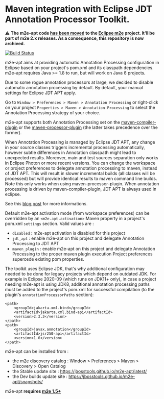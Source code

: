 Maven integration with Eclipse JDT Annotation Processor Toolkit.
================================================================

⚠️ **The m2e-apt code [has been moved](https://github.com/eclipse-m2e/m2e-core/pull/579) to the [Eclipse m2e](https://github.com/eclipse-m2e/m2e-core/) project. It'll be part of m2e 2.x releases. As a consequence, this repository is now archived.**



[![Build Status](https://travis-ci.org/jbosstools/m2e-apt.svg?branch=master)](https://travis-ci.org/jbosstools/m2e-apt)

m2e-apt aims at providing automatic Annotation Processing configuration in Eclipse based on your project's pom.xml and its classpath dependencies. m2e-apt requires Java >= 1.8 to run, but will work on Java 6 projects.

Due to some rogue annotation processors at large, we decided to disable automatic annotation processing by default. By default, your manual settings for Eclipse JDT APT apply.

Go to `Window > Preferences > Maven > Annotation Processing` or right-click on your project `Properties > Maven > Annotation Processing` to select the Annotation Processing strategy of your choice.

m2e-apt supports both Annotation Processing set on the [maven-compiler-plugin](http://maven.apache.org/plugins/maven-compiler-plugin/index.html) or the [maven-processor-plugin](http://code.google.com/p/maven-annotation-plugin/) (the latter takes precedence over the former).

When Annotation Processing is managed by Eclipse JDT APT, any change in your source classes triggers incremental processing automatically, however subtle differences in Annotation classpath might lead to unexpected results. Moreover, main and test sources separation only works in Eclipse Photon or more recent versions. 
You can change the workspace or project preferences to delegate annotation processing to maven, instead of JDT APT. This will result in slower incremental builds (all classes will be processed) but will provide identical results to maven command line builds. Note this only works when using maven-processor-plugin. When annotation processing is driven by maven-compiler-plugin, JDT APT is always used in eclipse.

See this [blog post](https://community.jboss.org/en/tools/blog/2012/05/20/annotation-processing-support-in-m2e-or-m2e-apt-100-is-out) for more informations.

Default m2e-apt activation mode (from workspace preferences) can be overridden by an `<m2e.apt.activation>` Maven property in a project's pom.xml `settings` section. Valid values are :

* `disabled` : m2e-apt activation is disabled for this project
* `jdt_apt` : enable m2e-apt on this project and delegate Annotation Processing to JDT APT
* `maven_plugin` : enable m2e-apt on this project and delegate Annotation Processing to the proper maven plugin execution
Project preferences supercede existing pom properties.

The toolkit uses Eclipse JDK, that's why additional configuration may needed to be done for legacy projects which depend on outdated JDK.
For example in Eclipse 2020-09 (which runs on JDK11+ only), in case a project needing m2e-apt is using JDK8, additional annotation processing paths must be added to the project's pom.xml for successful compilation
(to the plugin's `annotationProcessorPaths` section):
```
<path>
	<groupId>jakarta.xml.bind</groupId>
	<artifactId>jakarta.xml.bind-api</artifactId>
	<version>2.3.3</version>
</path>
<path>
	<groupId>javax.annotation</groupId>
	<artifactId>jsr250-api</artifactId>
	<version>1.0</version>
</path>
```


m2e-apt can be installed from :

* the m2e discovery catalog : Window > Preferences > Maven > Discovery > Open Catalog
* the Stable update site :  https://jbosstools.github.io/m2e-apt/latest/
* the Dev builds update site : https://jbosstools.github.io/m2e-apt/snapshots/

m2e-apt **requires [m2e 1.5+](http://download.eclipse.org/technology/m2e/releases/)**
